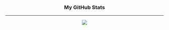 <h3 align="center">
My GitHub Stats
</h3>
<hr/>

<div align="center">
  <img src="https://github-readme-stats.vercel.app/api/top-langs/?username=luisfilipemsp&layout=compact&hide=html" />
</div>
